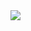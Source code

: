 <img src="https://capsule-render.vercel.app/api?type=wave&color=auto&height=300&section=header&text=Hi%20ImSBK&fontSize=90" />


